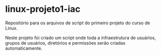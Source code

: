 # linux-projeto1-iac
Repositório para os arquivos de script do primeiro projeto  do curso de Linux.

Neste projeto foi criado  um script onde toda a infraestrutura de usuários, grupos de usuários, diretórios e permissões serão criadas automaticamente. 
